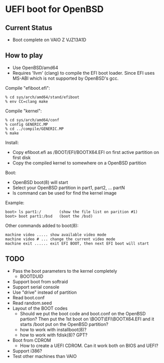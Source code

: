 UEFI boot for OpenBSD
=====================

Current Status
--------------

- Boot complete on VAIO Z VJZ13A1D


How to play
-----------

- Use OpenBSD/amd64
- Requires 'llvm' (clang) to compile the EFI boot loader.  Since EFI uses
  MS-ABI which is not supported by OpenBSD's gcc.


Compile "efiboot.efi":

    % cd sys/arch/amd64/stand/efiboot
    % env CC=clang make

Compile "kernel":

    % cd sys/arch/amd64/conf
    % config GENERIC.MP
    % cd ../compile/GENERIC.MP
    % make

Install:

- Copy efiboot.efi as /BOOT/EFI/BOOTX64.EFI on first active partition on
  first disk
- Copy the compiled kernel to somewhere on a OpenBSD partition

Boot:

- OpenBSD boot(8) will start
- Select your OpenBSD partition in part1, part2, ... partN
- ls command can be used for find the kernel image

Example:

    boot> ls part1:/        (show the file list on parition #1)
    boot> boot part1:/bsd   (boot the /bsd)

Other commands added to boot(8):

    machine video ..... show available video mode
    machine video # ... change the current video mode
    machine exit ...... exit EFI BOOT, then next EFI boot will start

TODO
----

- Pass the boot parameters to the kernel completely
  - BOOTDUID
- Support boot from softraid
- Support serial console
- Use "drive" instead of partition
- Read boot.conf
- Read random.seed
- Layout of the BOOT codes
  - Should we put the boot code and boot.conf on the OpenBSD partion?
    Then put the 1st boot on \BOOT\EFI\BOOTX64.EFI and it starts /boot
    put on the OpenBSD partition?
  - how to work with installboot(8)?
  - how to work with fdisk(8)? GPT?
- Boot from CDROM
  - How to create a UEFI CDROM.  Can it work both on BIOS and UEFI?
- Support i386?
- Test other machines than VAIO
